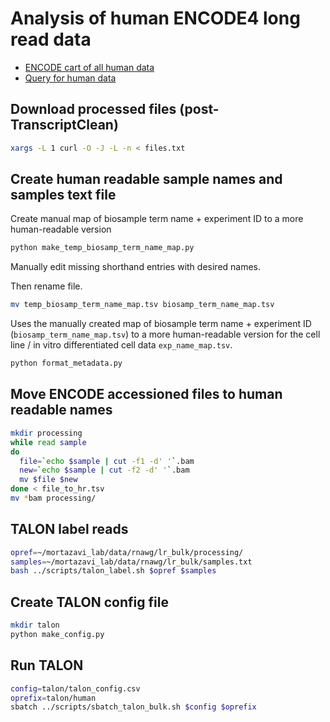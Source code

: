 # Analysis of human ENCODE4 long read data

<!-- * [ENCODE cart of human cell line data](https://www.encodeproject.org/carts/723c6f14-e68b-4480-8a61-704a15ac5c7a/)
* [ENCODE cart of human tissue data](https://www.encodeproject.org/carts/26bd2879-329d-4168-98b9-6d132a1aad0f/) -->
* [ENCODE cart of all human data](https://www.encodeproject.org/carts/829d339c-913c-4773-8001-80130796a367/)
* [Query for human data](https://www.encodeproject.org/search/?type=Experiment&control_type!=*&perturbed=false&assay_title=long+read+RNA-seq&lab.title=Ali+Mortazavi%2C+UCI&replicates.library.biosample.donor.organism.scientific_name=Homo+sapiens&award.rfa=ENCODE4&replicates.library.nucleic_acid_term_name=polyadenylated+mRNA&limit=all)

## Download processed files (post-TranscriptClean)
```bash
xargs -L 1 curl -O -J -L -n < files.txt
```

## Create human readable sample names and samples text file

Create manual map of biosample term name + experiment ID to a more human-readable version
```bash
python make_temp_biosamp_term_name_map.py
```

Manually edit missing shorthand entries with desired names.

Then rename file.
```bash
mv temp_biosamp_term_name_map.tsv biosamp_term_name_map.tsv
```

Uses the manually created map of biosample term name + experiment ID (`biosamp_term_name_map.tsv`) to a more human-readable version for the cell line / in vitro differentiated cell data `exp_name_map.tsv`.
```bash
python format_metadata.py
```

## Move ENCODE accessioned files to human readable names
```bash
mkdir processing
while read sample
do
  file=`echo $sample | cut -f1 -d' '`.bam
  new=`echo $sample | cut -f2 -d' '`.bam
  mv $file $new
done < file_to_hr.tsv
mv *bam processing/
```

## TALON label reads
```bash
opref=~/mortazavi_lab/data/rnawg/lr_bulk/processing/
samples=~/mortazavi_lab/data/rnawg/lr_bulk/samples.txt
bash ../scripts/talon_label.sh $opref $samples
```

<!-- Check to see which things finished 11/29/21
```bash
tail processing/talon_label.o* | grep -B 8 "Run complete" | grep "talon_label.o"
``` -->

<!-- Check to see which things finished 2/18/22
Just using the fact that hpc3 slurm jobs rolled over to start with 1 to
limit to just the recent jobs
```bash
tail processing/talon_label.o1* | grep -B 8 "Run complete" | grep "talon_label.o"
``` -->

## Create TALON config file
```bash
mkdir talon
python make_config.py
```

## Run TALON
```bash
config=talon/talon_config.csv
oprefix=talon/human
sbatch ../scripts/sbatch_talon_bulk.sh $config $oprefix
```

<!-- Using more manageable chunks of data for TALON - 14 datasets at a time
```bash
oprefix=talon/human
sbatch ../scripts/sbatch_talon_bulk.sh talon/talon_config_1.csv $oprefix # finished 11/24/21
sbatch ../scripts/sbatch_talon_bulk.sh -d talon/human.db talon/talon_config_2.csv $oprefix # done 11/25/21
sbatch ../scripts/sbatch_talon_bulk.sh -d talon/human.db talon/talon_config_3.csv $oprefix # done 11/25/21
sbatch ../scripts/sbatch_talon_bulk.sh -d talon/human.db talon/talon_config_4.csv $oprefix # done 11/27/21
sbatch ../scripts/sbatch_talon_bulk.sh -d talon/human.db talon/talon_config_5.csv $oprefix # done 11/27/21
sbatch ../scripts/sbatch_talon_bulk.sh -d talon/human.db talon/talon_config_6.csv $oprefix # done 11/28/21
sbatch ../scripts/sbatch_talon_bulk.sh -d talon/human.db talon/talon_config_7.csv $oprefix # done 11/29/21

sbatch ../scripts/sbatch_talon_bulk.sh -d talon/human.db talon/talon_config_8.csv $oprefix # finished 2/23/22
sbatch ../scripts/sbatch_talon_bulk.sh -d talon/human.db talon/talon_config_9.csv $oprefix # finished 2/24/22
sbatch ../scripts/sbatch_talon_bulk.sh -d talon/human.db talon/talon_config_10.csv $oprefix # finished 2/28/22

``` -->
